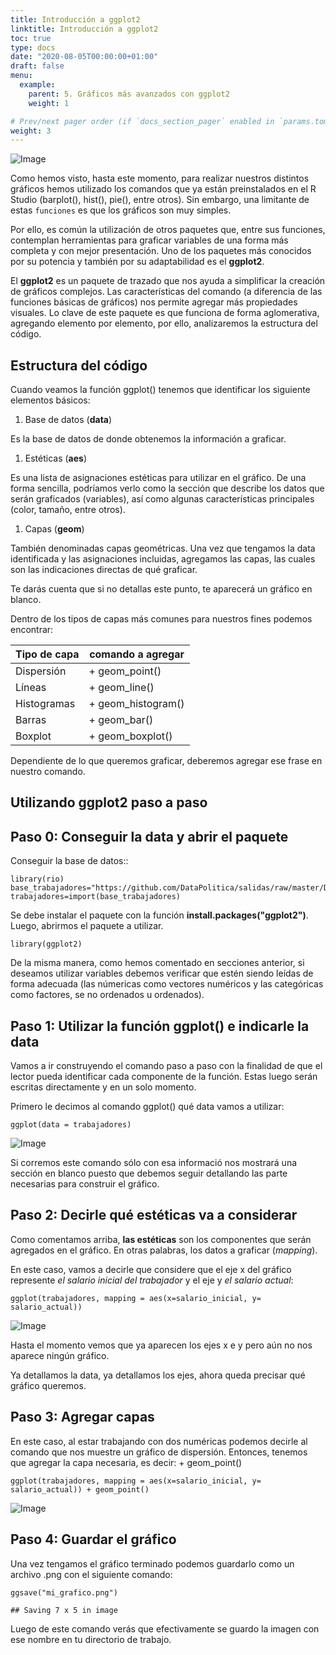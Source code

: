 ```yaml
---
title: Introducción a ggplot2
linktitle: Introducción a ggplot2
toc: true
type: docs
date: "2020-08-05T00:00:00+01:00"
draft: false
menu:
  example:
    parent: 5. Gráficos más avanzados con ggplot2
    weight: 1

# Prev/next pager order (if `docs_section_pager` enabled in `params.toml`)
weight: 3
---
```


![Image](/cursos/5-1-1.jpg)

Como hemos visto, hasta este momento, para realizar nuestros distintos
gráficos hemos utilizado los comandos que ya están preinstalados en el R
Studio (barplot(), hist(), pie(), entre otros). Sin embargo, una
limitante de estas `funciones` es que los gráficos son muy simples.

Por ello, es común la utilización de otros paquetes que, entre sus
funciones, contemplan herramientas para graficar variables de una forma
más completa y con mejor presentación. Uno de los paquetes más conocidos
por su potencia y también por su adaptabilidad es el **ggplot2**.

El **ggplot2** es un paquete de trazado que nos ayuda a simplificar la
creación de gráficos complejos. Las características del comando (a
diferencia de las funciones básicas de gráficos) nos permite agregar más
propiedades visuales. Lo clave de este paquete es que funciona de forma
aglomerativa, agregando elemento por elemento, por ello, analizaremos la
estructura del código.

Estructura del código
---------------------

Cuando veamos la función ggplot() tenemos que identificar los siguiente
elementos básicos:

1.  Base de datos (**data**)

Es la base de datos de donde obtenemos la información a graficar.

1.  Estéticas (**aes**)

Es una lista de asignaciones estéticas para utilizar en el gráfico. De
una forma sencilla, podríamos verlo como la sección que describe los
datos que serán graficados (variables), así como algunas características
principales (color, tamaño, entre otros).

1.  Capas (**geom**)

También denominadas capas geométricas. Una vez que tengamos la data
identificada y las asignaciones incluidas, agregamos las capas, las
cuales son las indicaciones directas de qué graficar.

Te darás cuenta que si no detallas este punto, te aparecerá un gráfico
en blanco.

Dentro de los tipos de capas más comunes para nuestros fines podemos
encontrar:

| Tipo de capa | comando a agregar |
| ------------- | ------------- |
| Dispersión | + geom_point()  |
| Líneas | + geom_line() |
| Histogramas  | + geom_histogram() |
| Barras  | + geom_bar() |
| Boxplot  | + geom_boxplot() |

Dependiente de lo que queremos graficar, deberemos agregar ese frase en
nuestro comando.

Utilizando ggplot2 paso a paso
------------------------------

Paso 0: Conseguir la data y abrir el paquete
--------------------------------------------

Conseguir la base de datos::

    library(rio)
    base_trabajadores="https://github.com/DataPolitica/salidas/raw/master/Data/trabajadores.sav"
    trabajadores=import(base_trabajadores)

Se debe instalar el paquete con la función
**install.packages("ggplot2")**. Luego, abrirmos el paquete a utilizar.

    library(ggplot2)

De la misma manera, como hemos comentado en secciones anterior, si
deseamos utilizar variables debemos verificar que estén siendo leídas de
forma adecuada (las númericas como vectores numéricos y las categóricas
como factores, se no ordenados u ordenados).

Paso 1: Utilizar la función ggplot() e indicarle la data
--------------------------------------------------------

Vamos a ir construyendo el comando paso a paso con la finalidad de que
el lector pueda identificar cada componente de la función. Estas luego
serán escritas directamente y en un solo momento.

Primero le decimos al comando ggplot() qué data vamos a utilizar:

    ggplot(data = trabajadores)

![Image](/cursos/5-1-3.png)

Si corremos este comando sólo con esa informació nos mostrará una
sección en blanco puesto que debemos seguir detallando las parte
necesarias para construir el gráfico.

Paso 2: Decirle qué estéticas va a considerar
---------------------------------------------

Como comentamos arriba, **las estéticas** son los componentes que serán
agregados en el gráfico. En otras palabras, los datos a graficar
(*mapping*).

En este caso, vamos a decirle que considere que el eje x del gráfico
represente *el salario inicial del trabajador* y el eje y *el salario
actual*:

    ggplot(trabajadores, mapping = aes(x=salario_inicial, y= salario_actual))

![Image](/cursos/5-1-4.png)

Hasta el momento vemos que ya aparecen los ejes x e y pero aún no nos
aparece ningún gráfico.

Ya detallamos la data, ya detallamos los ejes, ahora queda precisar qué
gráfico queremos.

Paso 3: Agregar capas
---------------------

En este caso, al estar trabajando con dos numéricas podemos decirle al
comando que nos muestre un gráfico de dispersión. Entonces, tenemos que
agregar la capa necesaria, es decir: + geom\_point()

    ggplot(trabajadores, mapping = aes(x=salario_inicial, y= salario_actual)) + geom_point()

![Image](/cursos/5-1-5.png)

Paso 4: Guardar el gráfico
--------------------------

Una vez tengamos el gráfico terminado podemos guardarlo como un archivo
.png con el siguiente comando:

    ggsave("mi_grafico.png")

    ## Saving 7 x 5 in image

Luego de este comando verás que efectivamente se guardo la imagen con ese nombre en tu directorio de trabajo. 